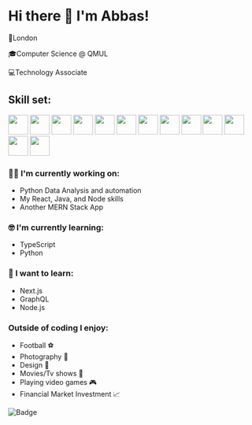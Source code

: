 # Hi there 👋 I'm Abbas!

📍London

🎓Computer Science @ QMUL

💻Technology Associate

## Skill set:

<p align="left">

<img src="https://cdn.jsdelivr.net/gh/devicons/devicon/icons/react/react-original.svg" height="auto" width="40" />

<img src="https://cdn.jsdelivr.net/gh/devicons/devicon/icons/firebase/firebase-plain.svg" height="auto" width="40"/>
 
<img src="https://cdn.jsdelivr.net/gh/devicons/devicon/icons/html5/html5-original.svg" height="auto" width="40"/>

<img src="https://cdn.jsdelivr.net/gh/devicons/devicon/icons/css3/css3-original.svg" height="auto" width="40"/>
          
          
<img src="https://cdn.jsdelivr.net/gh/devicons/devicon/icons/javascript/javascript-original.svg" height="auto" width="40"/>

<img src="https://cdn.jsdelivr.net/gh/devicons/devicon/icons/vscode/vscode-original.svg" height="auto" width="40"/>

<img src="https://cdn.jsdelivr.net/gh/devicons/devicon/icons/redux/redux-original.svg" height="auto" width="40" />
  
<img src="https://cdn.jsdelivr.net/gh/devicons/devicon/icons/github/github-original.svg" height="auto" width="40" />
          

<img src="https://cdn.jsdelivr.net/gh/devicons/devicon/icons/java/java-original.svg" height="auto" width="40" />

<img src="https://cdn.jsdelivr.net/gh/devicons/devicon/icons/python/python-original.svg" height="auto" width="40" />


<img src="https://cdn.jsdelivr.net/gh/devicons/devicon/icons/android/android-original.svg" height="auto" width="40" />

<img src="https://cdn.jsdelivr.net/gh/devicons/devicon/icons/photoshop/photoshop-plain.svg" height="auto" width="40"/>
 
 
  

<img src="https://cdn.jsdelivr.net/gh/devicons/devicon/icons/illustrator/illustrator-plain.svg" height="auto" width="40" />
         
</p>

### :technologist: I'm currently working on:

- Python Data Analysis and automation
- My React, Java, and Node skills
- Another MERN Stack App

### :nerd_face: I'm currently learning:

- TypeScript
- Python

### :thinking: I want to learn:

- Next.js
- GraphQL
- Node.js

### Outside of coding I enjoy:

- Football ⚽
- Photography 📸
- Design 🎨
- Movies/Tv shows 🎥
- Playing video games 🎮
- Financial Market Investment 📈




![Badge](https://visitor-counter-badge.vercel.app/api/Amerali7/Amerali7)
